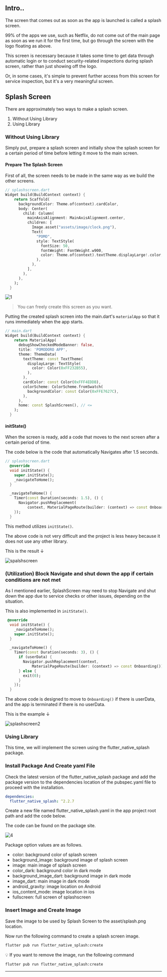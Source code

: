 ## Intro..
The screen that comes out as soon as the app is launched is called a splash screen. 

99% of the apps we use, such as Netflix, do not come out of the main page as soon as we run it for the first time, but go through the screen with the logo floating as above.

This screen is necessary because it takes some time to get data through automatic login or to conduct security-related inspections during splash screen, rather than just showing off the logo.

Or, in some cases, it's simple to prevent further access from this screen for service inspection, but it's a very meaningful screen.

## Splash Screen
There are approximately two ways to make a splash screen.

1. Without Using Library
2. Using Library

### Without Using Library
Simply put, prepare a splash screen and initially show the splash screen for a certain period of time before letting it move to the main screen.

#### Prepare The Splash Screen
First of all, the screen needs to be made in the same way as we build the other screens.

```dart
// splashscreen.dart
Widget build(BuildContext context) {
    return Scaffold(
      backgroundColor: Theme.of(context).cardColor,
      body: Center(
        child: Column(
          mainAxisAlignment: MainAxisAlignment.center,
          children: [
            Image.asset("assets/image/clock.png"),
            Text(
              "POMO",
              style: TextStyle(
                fontSize: 50,
                fontWeight: FontWeight.w900,
                color: Theme.of(context).textTheme.displayLarge!.color,
              ),
            ),
          ],
        ),
      ),
    );
  }
```

![1](https://github.com/jinscodes/Blog_nextJS/assets/87598134/fe3c4cfc-20b8-459e-bd11-a6b2193fc761)

> You can freely create this screen as you want.

Putting the created splash screen into the main.dart's `materialApp` so that it runs immediately when the app starts.

```dart
// main.dart
Widget build(BuildContext context) {
    return MaterialApp(
      debugShowCheckedModeBanner: false,
      title: 'POMODORO APP',
      theme: ThemeData(
        textTheme: const TextTheme(
          displayLarge: TextStyle(
            color: Color(0xFF232B55),
          ),
        ),
        cardColor: const Color(0xFFF4EDDB),
        colorScheme: ColorScheme.fromSwatch(
          backgroundColor: const Color(0xFFE7627C),
        ),
      ),
      home: const SplashScreen(), // <=
    );
  }
```

#### initState()
When the screen is ready, add a code that moves to the next screen after a certain period of time. 

The code below is the code that automatically Navigates after 1.5 seconds.

```dart
// splashscreen.dart
  @override
  void initState() {
    super.initState();
    _navigateToHome();
  }

  _navigateToHome() {
    Timer(const Duration(seconds: 1.5), () {
      Navigator.pushReplacement(
          context, MaterialPageRoute(builder: (context) => const Onboarding()));
    });
  }
```

This method utilizes `initState()`.

The above code is not very difficult and the project is less heavy because it does not use any other library.

This is the result ↓

![spalshscreen](https://github.com/jinscodes/Blog_nextJS/assets/87598134/4b460572-52f7-47c6-a7f9-492da2534127)

### (Utilization) Block Navigate and shut down the app if certain conditions are not met
As I mentioned earlier, SplashScreen may need to stop Navigate and shut down the app due to service checks or other issues, depending on the situation.

This is also implemented in `initState()`.

```dart
 @override
  void initState() {
    _navigateToHome();
    super.initState();
  }

  _navigateToHome() {
    Timer(const Duration(seconds: 3), () {
      if (userData) {
        Navigator.pushReplacement(context,
            MaterialPageRoute(builder: (context) => const Onboarding()));
      } else {
        exit(0);
      }
    });
  }
```

The above code is designed to move to `Onboarding()` if there is userData, and the app is terminated if there is no userData.

This is the example ↓

![splashscreen2](https://github.com/jinscodes/Blog_nextJS/assets/87598134/1e93fd69-2c95-4706-a9c8-f74f71ee8916)

### Using Library
This time, we will implement the screen using the flutter_native_splash package.

### Install Package And Create yaml File
Check the latest version of the flutter_native_splash package and add the package version to the dependencies location of the pubspec.yaml file to proceed with the installation.

[](https://pub.dev/packages/flutter_native_splash)

```yaml
dependencies:
  flutter_native_splash: ^2.2.7
```

Create a new file named flutter_native_splash.yaml in the app project root path and add the code below. 

The code can be found on the package site.

![4](https://github.com/jinscodes/Blog_nextJS/assets/87598134/5df28669-d838-4d32-888b-867ed5c6c90c)

Package option values are as follows.

- color: background color of splash screen
- background_image: background image of splash screen
- image: main image of splash screen
- color_dark: background color in dark mode
- background_image_dart: background image in dark mode
- image_dart: main image in dark mode
- android_gravity: image location on Android
- ios_content_mode: image location in ios
- fullscreen: full screen of splashscreen

### Insert Image and Create Image
Save the image to be used by Splash Screen to the asset/splash.png location.

Now run the following command to create a splash screen image.

```bash
flutter pub run flutter_native_splash:create
```

💡 If you want to remove the image, run the following command

```bash
flutter pub run flutter_native_splash:create
```

--- 
[](https://box-world.tistory.com/75)

[](https://hanyohan0923.github.io/posts/Flutter-Pomodoro2/)

[](https://pub.dev/packages/flutter_native_splash)

[](https://dev-nam.tistory.com/38)
